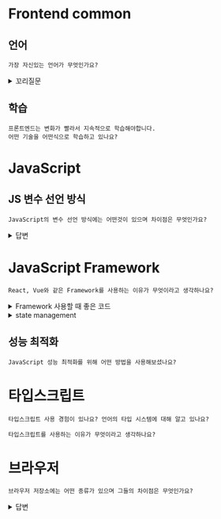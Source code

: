 # Frontend common

## 언어

```text
가장 자신있는 언어가 무엇인가요?
```

<details>
<summary>꼬리질문</summary>

#### JavaScript가 아닌 경우

```text
프론트엔드 개발자를 희망하는데 자신있는 언어가 JS가 아닌 이유는 무엇인가요?
```

</details>

## 학습

```text
프론트엔드는 변화가 빨라서 지속적으로 학습해야합니다.
어떤 기술을 어떤식으로 학습하고 있나요?
```

# JavaScript

## JS 변수 선언 방식

```text
JavaScript의 변수 선언 방식에는 어떤것이 있으며 차이점은 무엇인가요?
```

<details>
<summary>답변</summary>

### var

- 중복 선언 가능
- 재선언, 재할당 가능으로 인해 문제 변수 위치 파악이 힘들다는 단점이 있음.
- 해결을 위해 ES6부터 let, const 도입

### let

- 중복 선언 불가, 재할당 가능

### const

- 불변(immutable)
- 재선언, 재할당 불가

</details>

# JavaScript Framework

```text
React, Vue와 같은 Framework를 사용하는 이유가 무엇이라고 생각하나요?
```

<details>
<summary>Framework 사용할 때 좋은 코드</summary>

```text
해당 기술을 사용할 때 만들 수 있는 좋은 코드란 무엇이라고 생각하나요?
```

```text
방금 말한 내용을 본인의 프로젝트에 어떤식으로 적용하였나요?
```

</details>

<details>
<summary>state management</summary>

#### state management

```text
상태관리 라이브러리를 사용하는 이유는 무엇인가요?
```

```text
어떤 기술을 사용하여 (어떤 방식으로) state를 관리해보셨나요?
```

</details>



## 성능 최적화

```text
JavaScript 성능 최적화를 위해 어떤 방법을 사용해보셨나요?
```

# 타입스크립트

```text
타입스크립트 사용 경험이 있나요? 언어의 타입 시스템에 대해 알고 있나요? 
```

```text
타입스크립트를 사용하는 이유가 무엇이라고 생각하나요?
```


# 브라우저

```text
브라우저 저장소에는 어떤 종류가 있으며 그들의 차이점은 무엇인가요?
```

<details>
<summary>답변</summary>

### LocalStorage

- 로컬 스토리지는 저장한 데이터를 지우지 않는 이상 영구적으로 보관이 가능합니다. 도메인마다 별도로 로컬 스토리지가 생성됩니다.
- 최대 크기: 5MB
- 사용 예시: 아이디 저장, 다크모드 저장

### SessionStorage

- 세션 종료 시 클라이언트에 대한 정보가 삭제됩니다.
- 최대 크기: 5MB
- 사용 예시: 입력 폼 정보, 비로그인 장바구니

### 쿠키(Cookie)

- 웹 사이트에서 쿠키를 설정하면, 모든 웹 요청에는 쿠키 정보가 포함됩니다. => 서버 부담 증가
- 최대 크기: 4KB
- 사용 예시: 로그인 토큰, 회원 정보

</details>